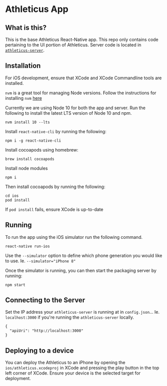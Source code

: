 # Athleticus App

## What is this?
This is the base Athleticus React-Native app. This repo only contains code pertaining to the UI portion of Athleticus. Server code is located in [`athleticus-server`](https://github.com/gregermendle/athleticus-server).


## Installation

For iOS development, ensure that XCode and XCode Commandline tools are installed.

`nvm` is a great tool for managing Node versions. Follow the instructions for installing `nvm` [here](https://github.com/nvm-sh/nvm)

Currently we are using Node 10 for both the app and server. Run the following to install the latest LTS version of Node 10 and npm.

```
nvm install 10 --lts
```

Install `react-native-cli` by running the following:

```
npm i -g react-native-cli
```

Install cocoapods using homebrew:

```
brew install cocoapods
```
Install node modules
```
npm i
```

Then install cocoapods by running the following:
```
cd ios
pod install
```

If `pod install` fails, ensure XCode is up-to-date

## Running

To run the app using the iOS simulator run the following command.

```
react-native run-ios
```

Use the `--simulator` option to define which phone generation you would like to use. Ie. `--simulator="iPhone 8"`

Once the simulator is running, you can then start the packaging server by running:

```
npm start
```

## Connecting to the Server

Set the IP address your `athleticus-server` is running at in `config.json`... Ie. `localhost:3000` if you're running the `athleticus-server` locally.

```
{
  "apiUri": "http://localhost:3000"
}

```

## Deploying to a device

You can deploy the Athleticus to an iPhone by opening the `ios/athleticus.xcodeproj` in XCode and pressing the play button in the top left corner of XCode. Ensure your device is the selected target for deployment.
